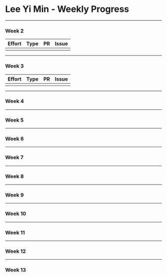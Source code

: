 # Lee Yi Min - Weekly Progress

---

### Week 2

Effort| Type | PR | Issue
:----:|:----:|:-----------|:------
 |  |  | 

---
### Week 3

Effort| Type | PR | Issue
:----:|:----:|:-----------|:------
 |  |  | 

---
### Week 4

---
### Week 5

---
### Week 6

---
### Week 7

---
### Week 8

---
### Week 9

---
### Week 10

---
### Week 11

---
### Week 12

---
### Week 13

